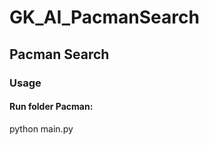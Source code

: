 # GK_AI_PacmanSearch
## Pacman Search

### Usage

#### Run folder Pacman:
python main.py <nameMap> <functionSearch> <heuristic>
